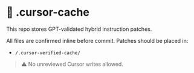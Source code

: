 # 🧠 .cursor-cache

This repo stores GPT-validated hybrid instruction patches.

All files are confirmed inline before commit.
Patches should be placed in:
- `/.cursor-verified-cache/`

> ⚠️ No unreviewed Cursor writes allowed. 